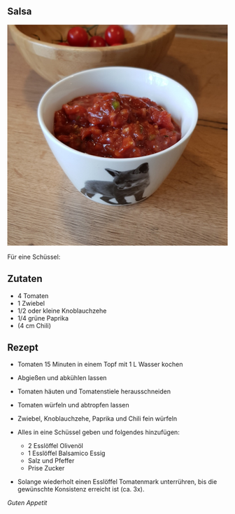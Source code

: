 ## Salsa

![img](imgs/Salsa.jpg)

Für eine Schüssel:

## Zutaten
- 4 Tomaten
- 1 Zwiebel
- 1/2 oder kleine Knoblauchzehe
- 1/4 grüne Paprika
- (4 cm Chili)

## Rezept
- Tomaten 15 Minuten in einem Topf mit 1 L Wasser kochen 

- Abgießen und abkühlen lassen

- Tomaten häuten und Tomatenstiele herausschneiden

- Tomaten würfeln und abtropfen lassen

- Zwiebel, Knoblauchzehe, Paprika und Chili fein würfeln

- Alles in eine Schüssel geben und folgendes hinzufügen:
  + 2 Esslöffel Olivenöl
  + 1 Esslöffel Balsamico Essig
  + Salz und Pfeffer
  + Prise Zucker

- Solange wiederholt einen Esslöffel Tomatenmark unterrühren, bis die gewünschte Konsistenz erreicht ist (ca. 3x).

*Guten Appetit*
